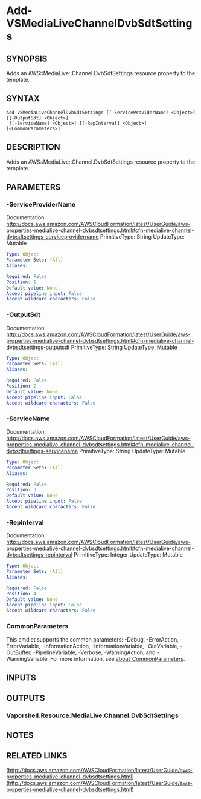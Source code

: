 # Add-VSMediaLiveChannelDvbSdtSettings

## SYNOPSIS
Adds an AWS::MediaLive::Channel.DvbSdtSettings resource property to the template.

## SYNTAX

```
Add-VSMediaLiveChannelDvbSdtSettings [[-ServiceProviderName] <Object>] [[-OutputSdt] <Object>]
 [[-ServiceName] <Object>] [[-RepInterval] <Object>] [<CommonParameters>]
```

## DESCRIPTION
Adds an AWS::MediaLive::Channel.DvbSdtSettings resource property to the template.

## PARAMETERS

### -ServiceProviderName
Documentation: http://docs.aws.amazon.com/AWSCloudFormation/latest/UserGuide/aws-properties-medialive-channel-dvbsdtsettings.html#cfn-medialive-channel-dvbsdtsettings-serviceprovidername
PrimitiveType: String
UpdateType: Mutable

```yaml
Type: Object
Parameter Sets: (All)
Aliases:

Required: False
Position: 1
Default value: None
Accept pipeline input: False
Accept wildcard characters: False
```

### -OutputSdt
Documentation: http://docs.aws.amazon.com/AWSCloudFormation/latest/UserGuide/aws-properties-medialive-channel-dvbsdtsettings.html#cfn-medialive-channel-dvbsdtsettings-outputsdt
PrimitiveType: String
UpdateType: Mutable

```yaml
Type: Object
Parameter Sets: (All)
Aliases:

Required: False
Position: 2
Default value: None
Accept pipeline input: False
Accept wildcard characters: False
```

### -ServiceName
Documentation: http://docs.aws.amazon.com/AWSCloudFormation/latest/UserGuide/aws-properties-medialive-channel-dvbsdtsettings.html#cfn-medialive-channel-dvbsdtsettings-servicename
PrimitiveType: String
UpdateType: Mutable

```yaml
Type: Object
Parameter Sets: (All)
Aliases:

Required: False
Position: 3
Default value: None
Accept pipeline input: False
Accept wildcard characters: False
```

### -RepInterval
Documentation: http://docs.aws.amazon.com/AWSCloudFormation/latest/UserGuide/aws-properties-medialive-channel-dvbsdtsettings.html#cfn-medialive-channel-dvbsdtsettings-repinterval
PrimitiveType: Integer
UpdateType: Mutable

```yaml
Type: Object
Parameter Sets: (All)
Aliases:

Required: False
Position: 4
Default value: None
Accept pipeline input: False
Accept wildcard characters: False
```

### CommonParameters
This cmdlet supports the common parameters: -Debug, -ErrorAction, -ErrorVariable, -InformationAction, -InformationVariable, -OutVariable, -OutBuffer, -PipelineVariable, -Verbose, -WarningAction, and -WarningVariable. For more information, see [about_CommonParameters](http://go.microsoft.com/fwlink/?LinkID=113216).

## INPUTS

## OUTPUTS

### Vaporshell.Resource.MediaLive.Channel.DvbSdtSettings
## NOTES

## RELATED LINKS

[http://docs.aws.amazon.com/AWSCloudFormation/latest/UserGuide/aws-properties-medialive-channel-dvbsdtsettings.html](http://docs.aws.amazon.com/AWSCloudFormation/latest/UserGuide/aws-properties-medialive-channel-dvbsdtsettings.html)

